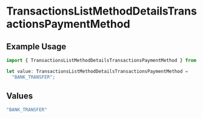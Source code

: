 # TransactionsListMethodDetailsTransactionsPaymentMethod

## Example Usage

```typescript
import { TransactionsListMethodDetailsTransactionsPaymentMethod } from "jani-payments/models/operations";

let value: TransactionsListMethodDetailsTransactionsPaymentMethod =
  "BANK_TRANSFER";
```

## Values

```typescript
"BANK_TRANSFER"
```